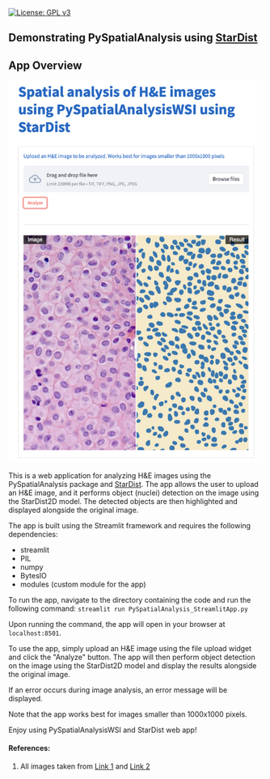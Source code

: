 [![License: GPL v3](https://img.shields.io/badge/License-GPLv3-blue.svg)](https://www.gnu.org/licenses/gpl-3.0)

## Demonstrating PySpatialAnalysis using [StarDist](https://github.com/stardist/stardist)

## App Overview

![Streamlit App Screenshot](https://github.com/ajinkya-kulkarni/PySpatialAnalysis/blob/main/screenshot.png)

This is a web application for analyzing H&E images using the PySpatialAnalysis package and [StarDist](https://github.com/stardist/stardist). The app allows the user to upload an H&E image, and it performs object (nuclei) detection on the image using the StarDist2D model. The detected objects are then highlighted and displayed alongside the original image.

The app is built using the Streamlit framework and requires the following dependencies:
- streamlit
- PIL
- numpy
- BytesIO
- modules (custom module for the app)

To run the app, navigate to the directory containing the code and run the following command:
`streamlit run PySpatialAnalysis_StreamlitApp.py`

Upon running the command, the app will open in your browser at `localhost:8501`.

To use the app, simply upload an H&E image using the file upload widget and click the "Analyze" button. The app will then perform object detection on the image using the StarDist2D model and display the results alongside the original image.

If an error occurs during image analysis, an error message will be displayed.

Note that the app works best for images smaller than 1000x1000 pixels.

Enjoy using PySpatialAnalysisWSI and StarDist web app!

#### References:

1. All images taken from [Link 1](https://twitter.com/JMGardnerMD) and [Link 2](https://twitter.com/kiko4docs)